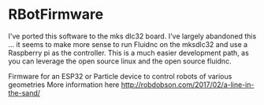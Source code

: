 RBotFirmware
============

I've ported this software to the mks dlc32 board.   I've largely abandoned this ... it seems to make more sense to run Fluidnc on the mksdlc32 and use a Raspberry pi as the controller.   This is a much easier development path, as you can leverage the open source linux and the open source fluidnc.

Firmware for an ESP32 or Particle device to control robots of various geometries
More information here http://robdobson.com/2017/02/a-line-in-the-sand/
